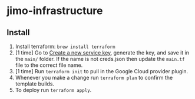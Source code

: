 # jimo-infrastructure

## Install

1. Install terraform: `brew install terraform`
1. [1 time] Go to [Create a new service key](https://console.cloud.google.com/apis/credentials/serviceaccountkey),
   generate the key, and save it in the `main/` folder. If the name is not creds.json then update the `main.tf` file to 
   the correct file name.
1. [1 time] Run `terraform init` to pull in the Google Cloud provider plugin.
1. Whenever you make a change run `terraform plan` to confirm the template builds.
1. To deploy run `terraform apply`.
